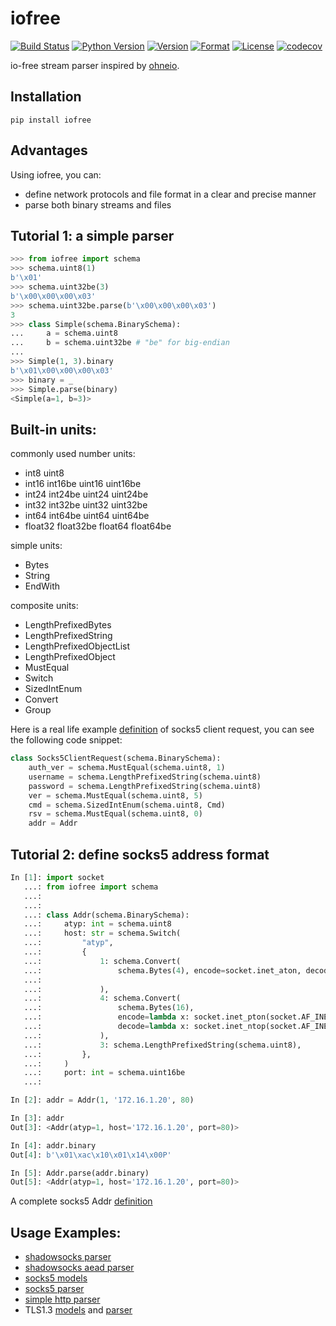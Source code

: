 # iofree

[![Build Status](https://travis-ci.org/guyingbo/iofree.svg?branch=master)](https://travis-ci.org/guyingbo/iofree)
[![Python Version](https://img.shields.io/pypi/pyversions/iofree.svg)](https://pypi.python.org/pypi/iofree)
[![Version](https://img.shields.io/pypi/v/iofree.svg)](https://pypi.python.org/pypi/iofree)
[![Format](https://img.shields.io/pypi/format/iofree.svg)](https://pypi.python.org/pypi/iofree)
[![License](https://img.shields.io/pypi/l/iofree.svg)](https://pypi.python.org/pypi/iofree)
[![codecov](https://codecov.io/gh/guyingbo/iofree/branch/master/graph/badge.svg)](https://codecov.io/gh/guyingbo/iofree)

io-free stream parser inspired by [ohneio](https://github.com/acatton/ohneio).

## Installation

~~~
pip install iofree
~~~

## Advantages

Using iofree, you can:

* define network protocols and file format in a clear and precise manner
* parse both binary streams and files


## Tutorial 1: a simple parser

```python
>>> from iofree import schema
>>> schema.uint8(1)
b'\x01'
>>> schema.uint32be(3)
b'\x00\x00\x00\x03'
>>> schema.uint32be.parse(b'\x00\x00\x00\x03')
3
>>> class Simple(schema.BinarySchema):
...     a = schema.uint8
...     b = schema.uint32be # "be" for big-endian
...
>>> Simple(1, 3).binary
b'\x01\x00\x00\x00\x03'
>>> binary = _
>>> Simple.parse(binary)
<Simple(a=1, b=3)>
```

## Built-in units:

commonly used number units:
* int8 uint8
* int16 int16be uint16 uint16be
* int24 int24be uint24 uint24be
* int32 int32be uint32 uint32be
* int64 int64be uint64 uint64be
* float32 float32be float64 float64be

simple units:
* Bytes
* String
* EndWith

composite units:
* LengthPrefixedBytes
* LengthPrefixedString
* LengthPrefixedObjectList
* LengthPrefixedObject
* MustEqual
* Switch
* SizedIntEnum
* Convert
* Group

Here is a real life example [definition](https://github.com/guyingbo/iofree/blob/master/iofree/contrib/socks5.py) of socks5 client request, you can see the following code snippet:

```python
class Socks5ClientRequest(schema.BinarySchema):
    auth_ver = schema.MustEqual(schema.uint8, 1)
    username = schema.LengthPrefixedString(schema.uint8)
    password = schema.LengthPrefixedString(schema.uint8)
    ver = schema.MustEqual(schema.uint8, 5)
    cmd = schema.SizedIntEnum(schema.uint8, Cmd)
    rsv = schema.MustEqual(schema.uint8, 0)
    addr = Addr
```

## Tutorial 2: define socks5 address format

```python
In [1]: import socket
   ...: from iofree import schema
   ...:
   ...:
   ...: class Addr(schema.BinarySchema):
   ...:     atyp: int = schema.uint8
   ...:     host: str = schema.Switch(
   ...:         "atyp",
   ...:         {
   ...:             1: schema.Convert(
   ...:                 schema.Bytes(4), encode=socket.inet_aton, decode=socket.inet_ntoa
   ...:
   ...:             ),
   ...:             4: schema.Convert(
   ...:                 schema.Bytes(16),
   ...:                 encode=lambda x: socket.inet_pton(socket.AF_INET6, x),
   ...:                 decode=lambda x: socket.inet_ntop(socket.AF_INET6, x),
   ...:             ),
   ...:             3: schema.LengthPrefixedString(schema.uint8),
   ...:         },
   ...:     )
   ...:     port: int = schema.uint16be
   ...:

In [2]: addr = Addr(1, '172.16.1.20', 80)

In [3]: addr
Out[3]: <Addr(atyp=1, host='172.16.1.20', port=80)>

In [4]: addr.binary
Out[4]: b'\x01\xac\x10\x01\x14\x00P'

In [5]: Addr.parse(addr.binary)
Out[5]: <Addr(atyp=1, host='172.16.1.20', port=80)>
```

A complete socks5 Addr [definition](https://github.com/guyingbo/iofree/blob/master/iofree/contrib/common.py)

## Usage Examples:

* [shadowsocks parser](https://github.com/guyingbo/shadowproxy/blob/master/shadowproxy/proxies/shadowsocks/parser.py)
* [shadowsocks aead parser](https://github.com/guyingbo/shadowproxy/blob/master/shadowproxy/proxies/aead/parser.py)
* [socks5 models](https://github.com/guyingbo/iofree/blob/master/iofree/contrib/socks5.py)
* [socks5 parser](https://github.com/guyingbo/shadowproxy/blob/master/shadowproxy/proxies/socks/parser.py)
* [simple http parser](https://github.com/guyingbo/shadowproxy/blob/master/shadowproxy/proxies/http/parser.py)
* TLS1.3 [models](https://github.com/guyingbo/tls1.3/blob/master/tls/models.py) and [parser](https://github.com/guyingbo/tls1.3/blob/0e329c44152bd31859668b929a0836eea439d07c/tls/session.py#L227)
